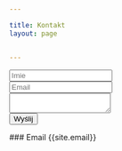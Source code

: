 ```yaml
---

title: Kontakt
layout: page


---
```

<div class="row m-5">
  <div class="col-md-12">
    <form method="POST" action="https://formspree.io/codepc@interia.pl">
    <div class="form-group">
      <div class="input-group mb-3">
        <input type="text" class="form-control" placeholder="Imie" aria-label="Username" aria-describedby="basic-addon1"
          name="name">
    </div>
    <div class="form-group">
          <input type="email" class="form-control" placeholder="Email" aria-label="Username" aria-describedby="basic-addon1"
          name="email">
    </div>
    <div class="form-group">
        <textarea class="form-control" aria-label="With textarea"></textarea>
      </div>
    </div>
      <button type="submit" class="btn btn-outline-dark">Wyślij</button>
    </form>
  </div>
</div>
### Email
{{site.email}}
